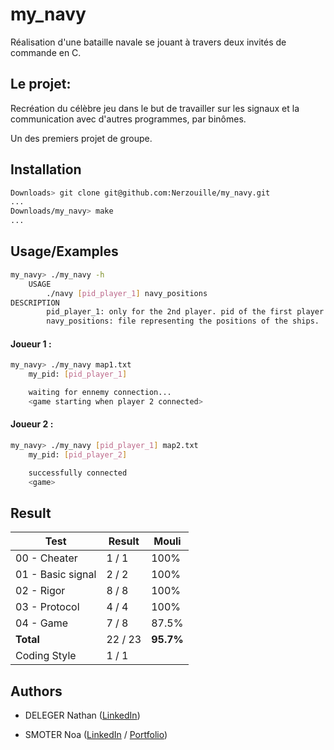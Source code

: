 
# my_navy

Réalisation d'une bataille navale se jouant à travers deux invités de commande en C.

## Le projet:

Recréation du célèbre jeu dans le but de travailler sur les signaux et la communication avec d'autres programmes, par binômes.

Un des premiers projet de groupe.



## Installation

```bash
Downloads> git clone git@github.com:Nerzouille/my_navy.git
...
Downloads/my_navy> make
...
```
    
## Usage/Examples

```bash
my_navy> ./my_navy -h
    USAGE
        ./navy [pid_player_1] navy_positions
DESCRIPTION
        pid_player_1: only for the 2nd player. pid of the first player.
        navy_positions: file representing the positions of the ships.
```
#### Joueur 1 :
```bash
my_navy> ./my_navy map1.txt
    my_pid: [pid_player_1]

    waiting for ennemy connection...
    <game starting when player 2 connected>
```
#### Joueur 2 :
```bash
my_navy> ./my_navy [pid_player_1] map2.txt
    my_pid: [pid_player_2]

    successfully connected
    <game>
```


## Result

|**Test**|**Result**|**Mouli**|
|--|--|--|
|00 - Cheater|1 / 1|100%|
|01 - Basic signal|2 / 2|100%|
|02 - Rigor|8 / 8|100%|
|03 - Protocol|4 / 4|100%|
|04 - Game|7 / 8|87.5%|
|**__Total__**|22 / 23 |**95.7%**|
|Coding Style|1 / 1|

## Authors

- DELEGER Nathan ([LinkedIn](https://www.linkedin.com/in/nathan-deleger-0a057a2a0/))

- SMOTER Noa ([LinkedIn](https://www.linkedin.com/in/noa-smoter/) / [Portfolio](https://noasmoter.vercel.app/))
